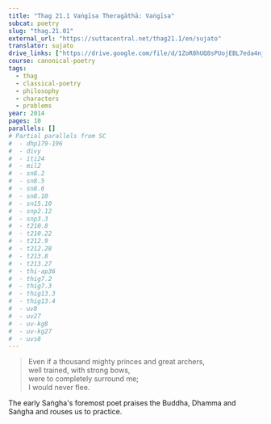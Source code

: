 ```yaml
---
title: "Thag 21.1 Vaṅgīsa Theragāthā: Vaṅgīsa"
subcat: poetry
slug: "thag.21.01"
external_url: "https://suttacentral.net/thag21.1/en/sujato"
translator: sujato
drive_links: ["https://drive.google.com/file/d/1ZoR8hUQ8sPUojEBL7eda4njQkk7X-xDo/view?usp=drivesdk"]
course: canonical-poetry
tags:
  - thag
  - classical-poetry
  - philosophy
  - characters
  - problems
year: 2014
pages: 10
parallels: []
# Partial parallels from SC
#  - dhp179-196
#  - divy
#  - iti24
#  - mil2
#  - sn8.2
#  - sn8.5
#  - sn8.6
#  - sn8.10
#  - sn15.10
#  - snp2.12
#  - snp3.3
#  - t210.8
#  - t210.22
#  - t212.9
#  - t212.28
#  - t213.8
#  - t213.27
#  - thi-ap36
#  - thig7.2
#  - thig7.3
#  - thig13.3
#  - thig13.4
#  - uv8
#  - uv27
#  - uv-kg8
#  - uv-kg27
#  - uvs8
---
```


> Even if a thousand mighty princes and great archers,  
well trained, with strong bows,  
were to completely surround me;  
I would never flee.

The early Saṅgha's foremost poet praises the Buddha, Dhamma and Saṅgha and rouses us to practice.
